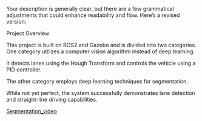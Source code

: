 
Your description is generally clear, but there are a few grammatical adjustments that could enhance readability and flow. Here’s a revised version:

Project Overview

This project is built on ROS2 and Gazebo and is divided into two categories. One category utilizes a computer vision algorithm instead of deep learning.

It detects lanes using the Hough Transform and controls the vehicle using a PID controller.

The other category employs deep learning techniques for segmentation.

While not yet perfect, the system successfully demonstrates lane detection and straight-line driving capabilities.

[Segmentation_video](DL_output1.avi)
